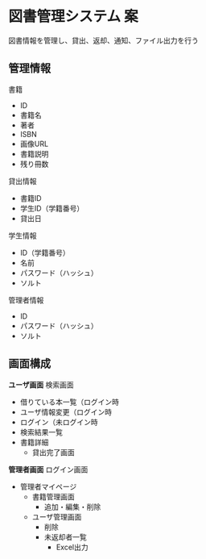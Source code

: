 # 図書管理システム 案

図書情報を管理し、貸出、返却、通知、ファイル出力を行う

## 管理情報
書籍
- ID
- 書籍名
- 著者
- ISBN
- 画像URL
- 書籍説明
- 残り冊数

貸出情報
- 書籍ID
- 学生ID（学籍番号）
- 貸出日

学生情報
- ID（学籍番号）
- 名前
- パスワード（ハッシュ）
- ソルト

管理者情報
- ID
- パスワード（ハッシュ）
- ソルト


## 画面構成
**ユーザ画面**
検索画面
- 借りている本一覧（ログイン時
- ユーザ情報変更（ログイン時
- ログイン（未ログイン時
- 検索結果一覧
 - 書籍詳細
   - 貸出完了画面


**管理者画面**
ログイン画面
 - 管理者マイページ
   - 書籍管理画面
     - 追加・編集・削除
   - ユーザ管理画面
     - 削除
     - 未返却者一覧
       - Excel出力

